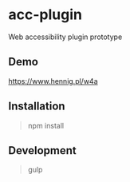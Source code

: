 # acc-plugin
Web accessibility plugin prototype

## Demo

https://www.hennig.pl/w4a

## Installation

> npm install

## Development

> gulp
